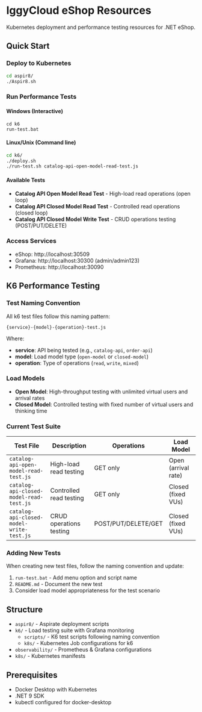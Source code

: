 # IggyCloud eShop Resources

Kubernetes deployment and performance testing resources for .NET eShop.

## Quick Start

### Deploy to Kubernetes
```bash
cd aspir8/
./Aspir8.sh
```

### Run Performance Tests

#### Windows (Interactive)
```batch
cd k6
run-test.bat
```

#### Linux/Unix (Command line)
```bash
cd k6/
./deploy.sh
./run-test.sh catalog-api-open-model-read-test.js
```

#### Available Tests
- **Catalog API Open Model Read Test** - High-load read operations (open loop)
- **Catalog API Closed Model Read Test** - Controlled read operations (closed loop)
- **Catalog API Closed Model Write Test** - CRUD operations testing (POST/PUT/DELETE)

### Access Services
- eShop: http://localhost:30509
- Grafana: http://localhost:30300 (admin/admin123)
- Prometheus: http://localhost:30090

## K6 Performance Testing

### Test Naming Convention

All k6 test files follow this naming pattern:
```
{service}-{model}-{operation}-test.js
```

Where:
- **service**: API being tested (e.g., `catalog-api`, `order-api`)
- **model**: Load model type (`open-model` or `closed-model`)
- **operation**: Type of operations (`read`, `write`, `mixed`)

### Load Models

- **Open Model**: High-throughput testing with unlimited virtual users and arrival rates
- **Closed Model**: Controlled testing with fixed number of virtual users and thinking time

### Current Test Suite

| Test File | Description | Operations | Load Model |
|-----------|-------------|------------|-------------|
| `catalog-api-open-model-read-test.js` | High-load read testing | GET only | Open (arrival rate) |
| `catalog-api-closed-model-read-test.js` | Controlled read testing | GET only | Closed (fixed VUs) |
| `catalog-api-closed-model-write-test.js` | CRUD operations testing | POST/PUT/DELETE/GET | Closed (fixed VUs) |

### Adding New Tests

When creating new test files, follow the naming convention and update:
1. `run-test.bat` - Add menu option and script name
2. `README.md` - Document the new test
3. Consider load model appropriateness for the test scenario

## Structure

- `aspir8/` - Aspirate deployment scripts
- `k6/` - Load testing suite with Grafana monitoring
  - `scripts/` - K6 test scripts following naming convention
  - `k8s/` - Kubernetes Job configurations for k6
- `observability/` - Prometheus & Grafana configurations
- `k8s/` - Kubernetes manifests

## Prerequisites

- Docker Desktop with Kubernetes
- .NET 9 SDK
- kubectl configured for docker-desktop